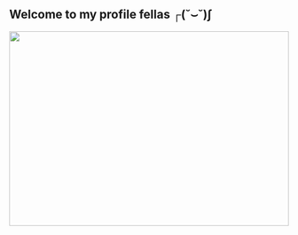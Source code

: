 ## Welcome to my profile fellas ┌(˘⌣˘)ʃ
<img src="https://media.giphy.com/media/IpeYSEZshTefe/giphy.gif?cid=ecf05e473lisabzwix8artyng4mh00fqrcfyfae9afv4b7gf&ep=v1_gifs_related&rid=giphy.gif&ct=g" width="100%" height="30%" />
